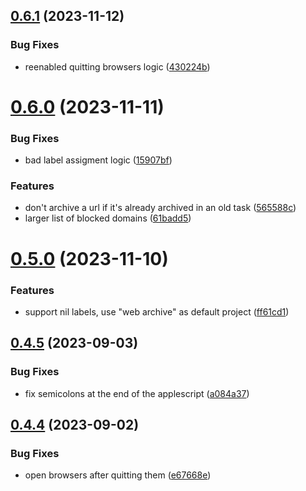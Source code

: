 ## [0.6.1](https://github.com/iloveitaly/clean-browser/compare/v0.6.0...v0.6.1) (2023-11-12)


### Bug Fixes

* reenabled quitting browsers logic ([430224b](https://github.com/iloveitaly/clean-browser/commit/430224b1801b4dcf0dddc1f9b1a4e4d51367bb2b))



# [0.6.0](https://github.com/iloveitaly/clean-browser/compare/v0.5.0...v0.6.0) (2023-11-11)


### Bug Fixes

* bad label assigment logic ([15907bf](https://github.com/iloveitaly/clean-browser/commit/15907bf41b7e33534b03b9d30e5c4cf647342b39))


### Features

* don't archive a url if it's already archived in an old task ([565588c](https://github.com/iloveitaly/clean-browser/commit/565588c8439436d0139407dad8354453b35372c7))
* larger list of blocked domains ([61badd5](https://github.com/iloveitaly/clean-browser/commit/61badd54b000659f2848f1973aa8bcd9a67dc6af))



# [0.5.0](https://github.com/iloveitaly/clean-browser/compare/v0.4.5...v0.5.0) (2023-11-10)


### Features

* support nil labels, use "web archive" as default project ([ff61cd1](https://github.com/iloveitaly/clean-browser/commit/ff61cd1647e65e95165052be0cb980aa6809a450))



## [0.4.5](https://github.com/iloveitaly/clean-browser/compare/v0.4.4...v0.4.5) (2023-09-03)


### Bug Fixes

* fix semicolons at the end of the applescript ([a084a37](https://github.com/iloveitaly/clean-browser/commit/a084a37b88063404b24db275284be9a9c1d19edf))



## [0.4.4](https://github.com/iloveitaly/clean-browser/compare/v0.4.3...v0.4.4) (2023-09-02)


### Bug Fixes

* open browsers after quitting them ([e67668e](https://github.com/iloveitaly/clean-browser/commit/e67668ea3f32f866b4d42bca8e17be9e62e90e9f))



